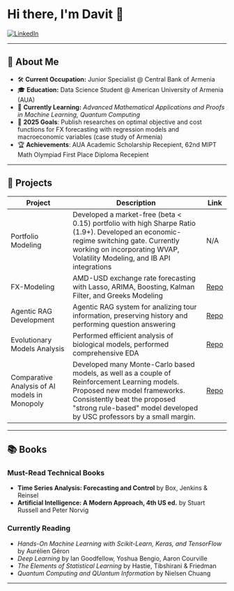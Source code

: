 # Hi there, I'm Davit 👋

<!-- LinkedIn Badge -->
[![LinkedIn](https://img.shields.io/badge/LinkedIn-Connect-blue?logo=linkedin&style=flat)](https://www.linkedin.com/in/davbadalyan)

---

## 📖 About Me

- 🛠️ **Current Occupation:** Junior Specialist @ Central Bank of Armenia
- 🎓 **Education:** Data Science Student @ American University of Armenia (AUA)
- 🌱 **Currently Learning:** _Advanced Mathematical Applications and Proofs in Machine Learning, Quantum Computing_  
- 🥅 **2025 Goals**: Publish researches on optimal objective and cost functions for FX forecasting with regression models and macroeconomic variables (case study of Armenia)
- 🏆 **Achievements**: AUA Academic Scholarship Recepient, 62nd MIPT Math Olympiad First Place Diploma Recepient
---

## 🚀 Projects

<!-- Replace with your actual projects -->
| Project | Description | Link |
| ------- | ----------- | ---- |
| Portfolio Modeling | Developed a market-free (beta < 0.15) portfolio with high Sharpe Ratio (1.9+). Developed an economic-regime switching gate. Currently working on incorporating WVAP, Volatility Modeling, and IB API integrations | N/A |
| FX-Modeling | AMD-USD exchange rate forecasting with Lasso, ARIMA, Boosting, Kalman Filter, and Greeks Modeling | [Repo](https://github.com/badalyandavit/AMD-USD-Exchange-Rate-Modeling/) |
| Agentic RAG Development | Agentic RAG system for analizing tour information, preserving history and performing question answering | [Repo](https://github.com/badalyandavit/Agentic-RAG-for-Tour-Concerts) |
| Evolutionary Models Analysis | Performed efficient analysis of biological models, performed comprehensive EDA | [Repo](https://github.com/badalyandavit/EvolutionaryModel) |
| Comparative Analysis of AI models in Monopoly | Developed many Monte-Carlo based models, as well as a couple of Reinforcement Learning models. Proposed new model frameworks. Consistently beat the proposed "strong rule-based" model developed by USC professors by a small margin. | [Repo](https://github.com/badalyandavit/aua-ai-group-project) |

---

## 📚 Books

### Must-Read Technical Books
- **Time Series Analysis: Forecasting and Control** by Box, Jenkins & Reinsel
- **Artificial Intelligence: A Modern Approach, 4th US ed.** by Stuart Russell and Peter Norvig

### Currently Reading
- *Hands-On Machine Learning with Scikit-Learn, Keras, and TensorFlow* by Aurélien Géron
- *Deep Learning* by Ian Goodfellow, Yoshua Bengio, Aaron Courville  
- *The Elements of Statistical Learning* by Hastie, Tibshirani & Friedman
- *Quantum Computing and QUantum Information* by Nielsen Chuang 

---
